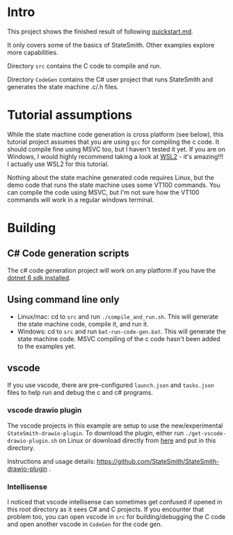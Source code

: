 # Intro
This project shows the finished result of following [quickstart.md](../../docs/quickstart1/quick-start.md).

It only covers some of the basics of StateSmith. Other examples explore more capabilities.

Directory `src` contains the C code to compile and run.

Directory `CodeGen` contains the C# user project that runs StateSmith and generates the state machine .c/.h files.


# Tutorial assumptions

While the state machine code generation is cross platform (see below), this tutorial project assumes that you are using `gcc` for compiling the c code. It should compile fine using MSVC too, but I haven't tested it yet. If you are on Windows, I would highly recommend taking a look at [WSL2](https://learn.microsoft.com/en-us/windows/wsl/install) - it's amazing!!! I actually use WSL2 for this tutorial.

Nothing about the state machine generated code requires Linux, but the demo code that runs the state machine uses some VT100 commands. You can compile the code using MSVC, but I'm not sure how the VT100 commands will work in a regular windows terminal.


# Building

## C# Code generation scripts
The c# code generation project will work on any platform if you have the [dotnet 6 sdk installed](https://dotnet.microsoft.com/en-us/download/dotnet/sdk-for-vs-code).

## Using command line only
- Linux/mac: cd to `src` and run `./compile_and_run.sh`. This will generate the state machine code, compile it, and run it.
- Windows: cd to `src` and run `bat-run-code-gen.bat`. This will generate the state machine code. MSVC compiling of the c code hasn't been added to the examples yet.

## vscode
If you use vscode, there are pre-configured `launch.json` and `tasks.json` files to help run and debug the c and c# programs.

### vscode drawio plugin
The vscode projects in this example are setup to use the new/experimental `StateSmith-drawio-plugin`. To download the plugin, either run `./get-vscode-drawio-plugin.sh` on Linux or download directly from [here](https://github.com/StateSmith/StateSmith-drawio-plugin/releases/download/v0.1.0/StateSmith-drawio-plugin-v0.1.0.js) and put in this directory.

Instructions and usage details: https://github.com/StateSmith/StateSmith-drawio-plugin .

### Intellisense
I noticed that vscode intellisense can sometimes get confused if opened in this root directory as it sees C# and C projects.
If you encounter that problem too, you can open vscode in `src` for building/debugging the C code and open another vscode in `CodeGen` for the code gen.

